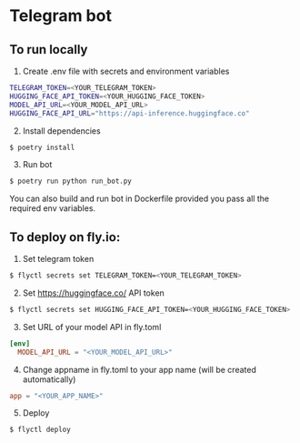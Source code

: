 # Telegram bot

## To run locally

1. Create .env file with secrets and environment variables
```sh
TELEGRAM_TOKEN=<YOUR_TELEGRAM_TOKEN>
HUGGING_FACE_API_TOKEN=<YOUR_HUGGING_FACE_TOKEN>
MODEL_API_URL=<YOUR_MODEL_API_URL>
HUGGING_FACE_API_URL="https://api-inference.huggingface.co"
```

2. Install dependencies

```sh
$ poetry install
```

3. Run bot

```sh
$ poetry run python run_bot.py
```

You can also build and run bot in Dockerfile provided you pass all the required env variables.


## To deploy on fly.io:

1. Set telegram token

```sh
$ flyctl secrets set TELEGRAM_TOKEN=<YOUR_TELEGRAM_TOKEN>
```

2. Set https://huggingface.co/ API token

```sh
$ flyctl secrets set HUGGING_FACE_API_TOKEN=<YOUR_HUGGING_FACE_TOKEN>
```

3. Set URL of your model API in fly.toml

```toml
[env]
  MODEL_API_URL = "<YOUR_MODEL_API_URL>"
```

4. Change appname in fly.toml to your app name (will be created automatically)

```toml
app = "<YOUR_APP_NAME>"
```

5. Deploy

```sh
$ flyctl deploy
```
